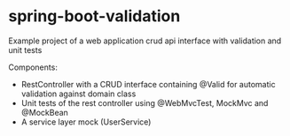 # spring-boot-validation
Example project of a web application crud api interface with validation and unit tests

Components:
* RestController with a CRUD interface containing @Valid for automatic validation against domain class
* Unit tests of the rest controller using @WebMvcTest, MockMvc and @MockBean
* A service layer mock (UserService)

